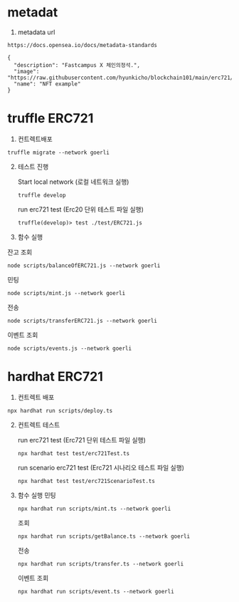 # metadat
1. metadata url
```
https://docs.opensea.io/docs/metadata-standards
```

```
{
  "description": "Fastcampus X 체인의정석.", 
  "image": "https://raw.githubusercontent.com/hyunkicho/blockchain101/main/erc721/metadata/image.png", 
  "name": "NFT example"
}
```
# truffle ERC721

1. 컨트렉트배포

```
truffle migrate --network goerli
```

2. 테스트 진행

    Start local network (로컬 네트워크 실행)
    ```
    truffle develop
    ```
    run erc721 test (Erc20 단위 테스트 파일 실행)
    ```
    truffle(develop)> test ./test/ERC721.js
    ```
    
3. 함수 실행

잔고 조회
```
node scripts/balanceOfERC721.js --network goerli
```

민팅
```
node scripts/mint.js --network goerli
```

전송
```
node scripts/transferERC721.js --network goerli
```

이벤트 조회
```
node scripts/events.js --network goerli
```

# hardhat ERC721
1. 컨트렉트 배포
```
npx hardhat run scripts/deploy.ts
```

2. 컨트렉트 테스트

    run erc721 test (Erc721 단위 테스트 파일 실행)
    ```
    npx hardhat test test/erc721Test.ts
    ```
    run scenario erc721 test (Erc721 시나리오 테스트 파일 실행)
    ```
    npx hardhat test test/erc721ScenarioTest.ts
    ```

3. 함수 실행
    민팅
    ```
    npx hardhat run scripts/mint.ts --network goerli
    ```
    조회
    ```
    npx hardhat run scripts/getBalance.ts --network goerli
    ```
    전송
    ```
    npx hardhat run scripts/transfer.ts --network goerli
    ```
    이벤트 조회
    ```
    npx hardhat run scripts/event.ts --network goerli
    ```